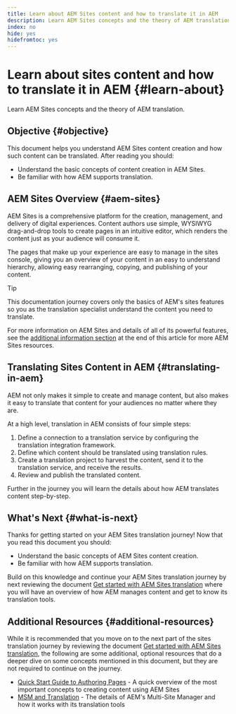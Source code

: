 ```yaml
---
title: Learn about AEM Sites content and how to translate it in AEM
description: Learn AEM Sites concepts and the theory of AEM translation.
index: no
hide: yes
hidefromtoc: yes
---
```

# Learn about sites content and how to translate it in AEM {#learn-about}

Learn AEM Sites concepts and the theory of AEM translation.

## Objective {#objective}

This document helps you understand AEM Sites content creation and how such content can be translated. After reading you should:

* Understand the basic concepts of content creation in AEM Sites.
* Be familiar with how AEM supports translation.

## AEM Sites Overview {#aem-sites}

AEM Sites is a comprehensive platform for the creation, management, and delivery of digital experiences. Content authors use simple, WYSIWYG drag-and-drop tools to create pages in an intuitive editor, which renders the content just as your audience will consume it.

The pages that make up your experience are easy to manage in the sites console, giving you an overview of your content in an easy to understand hierarchy, allowing easy rearranging, copying, and publishing of your content.

>[!TIP]
>
>This documentation journey covers only the basics of AEM's sites features so you as the translation specialist understand the content you need to translate.
>
>For more information on AEM Sites and details of all of its powerful features, see the [additional information section](#additional-information) at the end of this article for more AEM Sites resources.
## Translating Sites Content in AEM {#translating-in-aem}

AEM not only makes it simple to create and manage content, but also makes it easy to translate that content for your audiences no matter where they are.

At a high level, translation in AEM consists of four simple steps:

1. Define a connection to a translation service by configuring the translation integration framework.
1. Define which content should be translated using translation rules.
1. Create a translation project to harvest the content, send it to the translation service, and receive the results.
1. Review and publish the translated content.


Further in the journey you will learn the details about how AEM translates content step-by-step.

## What's Next {#what-is-next}

Thanks for getting started on your AEM Sites translation journey! Now that you read this document you should:

* Understand the basic concepts of AEM Sites content creation.
* Be familiar with how AEM supports translation.

Build on this knowledge and continue your AEM Sites translation journey by next reviewing the document [Get started with AEM Sites translation](getting-started.md) where you will have an overview of how AEM manages content and get to know its translation tools.

## Additional Resources {#additional-resources}

While it is recommended that you move on to the next part of the sites translation journey by reviewing the document [Get started with AEM Sites translation,](getting-started.md) the following are some additional, optional resources that do a deeper dive on some concepts mentioned in this document, but they are not required to continue on the journey.

* [Quick Start Guide to Authoring Pages](/help/sites-cloud/authoring/getting-started/quick-start.md) - A quick overview of the most important concepts to creating content using AEM Sites
* [MSM and Translation](/help/sites-cloud/administering/msm-and-translation.md) - The details of AEM's Multi-Site Manager and how it works with its translation tools
